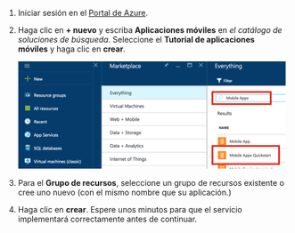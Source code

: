 1. Iniciar sesión en el [Portal de Azure].

2. Haga clic en **+ nuevo** y escriba **Aplicaciones móviles** en _el catálogo de soluciones de búsqueda_. Seleccione el **Tutorial de aplicaciones móviles** y haga clic en **crear**.

    ![Portal de Azure con el tutorial de aplicaciones móviles resaltado](./media/app-service-mobile-dotnet-backend-create-new-service/search-mobile-apps-quickstart.png)


3. Para el **Grupo de recursos**, seleccione un grupo de recursos existente o cree uno nuevo (con el mismo nombre que su aplicación.) 
 
4. Haga clic en **crear**. Espere unos minutos para que el servicio implementará correctamente antes de continuar.

<!-- URLs. -->
[Portal de Azure]: https://portal.azure.com/
